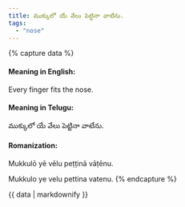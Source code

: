 ```yaml
---
title: ముక్కులో యే వేలు పెట్టినా వాటేను.
tags:
  - "nose"
---
```


{% capture data %}
#### Meaning in English:
Every finger fits the nose.

#### Meaning in Telugu:
ముక్కులో యే వేలు పెట్టినా వాటేను.

#### Romanization:
Mukkulō yē vēlu peṭṭinā vāṭēnu.

Mukkulo ye velu pettina vatenu.
{% endcapture %}

{{ data | markdownify }}


